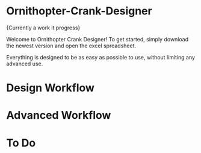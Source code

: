 # Ornithopter-Crank-Designer

{Currently a work it progress}

  Welcome to Ornithopter Crank Designer!
To get started, simply download the newest version and open the excel spreadsheet.

Everything is designed to be as easy as possible to use, without limiting any advanced use. 

# Design Workflow

# Advanced Workflow

# To Do


